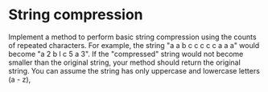 # String compression

Implement a method to perform basic string compression using the counts of repeated characters.
For example, the string "a a b c c c c c a a a" would become "a 2 b l c 5 a 3".
If the "compressed" string would not become smaller than the original string, your method should return the original string. 
You can assume the string has only uppercase and lowercase letters (a - z),